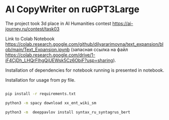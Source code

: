 # AI CopyWriter on ruGPT3Large

The project took 3d place in AI Humanities contest https://ai-journey.ru/contest/task03

Link to Colab Notebook https://colab.research.google.com/github/dilyararimovna/text_expansion/blob/main/Text_Expansion.ipynb 
(запасная ссылка на файл https://colab.research.google.com/drive/1-iF4CjDh_LHQrFlhgQjUEWsk5Cz6ObiF?usp=sharing).

Installation of dependencies for notebook running is presented in notebook.

Installation for usage from py file.

```bash

pip install -r requirements.txt

python3 -m spacy download xx_ent_wiki_sm

python3 -m  deeppavlov install syntax_ru_syntagrus_bert
```
